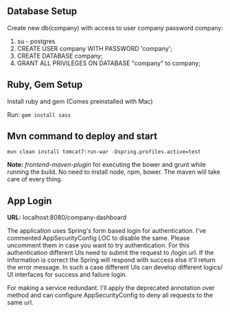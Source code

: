 ## Database Setup

Create new db(company) with access to user company password company:

1. su - postgres
2. CREATE USER company WITH PASSWORD 'company';
3. CREATE DATABASE company;
4. GRANT ALL PRIVILEGES ON DATABASE "company" to company;

## Ruby, Gem Setup

Install ruby and gem (Comes preinstalled with Mac)

Run: `gem install sass`

## Mvn command to deploy and start

`mvn clean install tomcat7:run-war -Dspring.profiles.active=test`

**Note:** *frontend-maven-plugin* for executing the bower and grunt while
  running the build. No need to install node, npm, bower. The maven will take
  care of every thing.

## App Login

**URL:** localhost:8080/company-dashboard

The application uses Spring's form based login for authentication. 
I've commented AppSecurityConfig LOC to disable the same. 
Please uncomment them in case you want to try authentication.
For this authentication different UIs need to submit the request to /login
url. If the information is correct the Spring will respond with success else
it'll return the error message. In such a case different UIs can develop
different logics/ UI interfaces for success and failure login.


For making a service redundant. I'll apply the deprecated annotation over method
and can configure AppSecurityConfig to deny all requests to the same url.